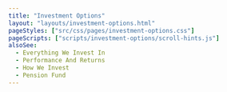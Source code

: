 ```yaml
---
title: "Investment Options"
layout: "layouts/investment-options.html"
pageStyles: ["src/css/pages/investment-options.css"]
pageScripts: ["scripts/investment-options/scroll-hints.js"]
alsoSee:
  - Everything We Invest In
  - Performance And Returns
  - How We Invest
  - Pension Fund
---
```

